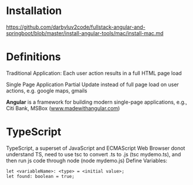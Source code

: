 # Installation
https://github.com/darbyluv2code/fullstack-angular-and-springboot/blob/master/install-angular-tools/mac/install-mac.md

# Definitions

Traditional Application:
Each user action results in a full HTML page load

Single Page Application
Partial Update instead of full page load on user actions, e.g. google maps, gmails

**Angular** is a framework for building modern single-page applications, e.g., Citi Bank, MSBox (www.madewithangular.com)

# TypeScript
TypeScript, a superset of JavaScript and ECMAScript
Web Browser donot understand TS, need to use tsc to convert .ts to .js (tsc mydemo.ts), and then run js code through node (node mydemo.js)
Define Variables:
```
let <variableName>: <type> = <initial value>;
let found: boolean = true;
```

